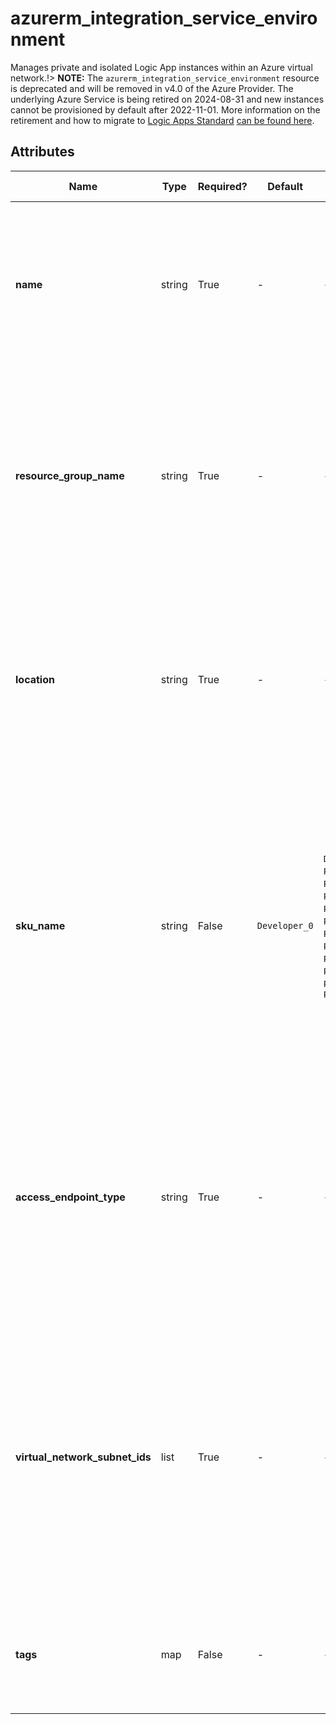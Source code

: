 # azurerm_integration_service_environment

Manages private and isolated Logic App instances within an Azure virtual network.!> **NOTE:** The `azurerm_integration_service_environment` resource is deprecated and will be removed in v4.0 of the Azure Provider. The underlying Azure Service is being retired on 2024-08-31 and new instances cannot be provisioned by default after 2022-11-01. More information on the retirement and how to migrate to [Logic Apps Standard](https://registry.terraform.io/providers/hashicorp/azurerm/latest/docs/resources/logic_app_standard) [can be found here](https://aka.ms/isedeprecation).

## Attributes

| Name | Type | Required? | Default  | possible values | Description |
| ---- | ---- | --------- | -------- | ----------- | ----------- |
| **name** | string | True | -  |  -  | The name of the Integration Service Environment. Changing this forces a new Integration Service Environment to be created. | 
| **resource_group_name** | string | True | -  |  -  | The name of the Resource Group where the Integration Service Environment should exist. Changing this forces a new Integration Service Environment to be created. | 
| **location** | string | True | -  |  -  | The Azure Region where the Integration Service Environment should exist. Changing this forces a new Integration Service Environment to be created. | 
| **sku_name** | string | False | `Developer_0`  |  `Developer_0`, `Premium_0`, `Premium_1`, `Premium_2`, `Premium_3`, `Premium_4`, `Premium_5`, `Premium_6`, `Premium_7`, `Premium_8`, `Premium_9`, `Premium_10`  | The SKU name and capacity of the Integration Service Environment. Possible values are `Developer_0`, `Premium_0`, `Premium_1`, `Premium_2`, `Premium_3`, `Premium_4`, `Premium_5`, `Premium_6`, `Premium_7`, `Premium_8`, `Premium_9` and `Premium_10`. Defaults to `Developer_0`. | 
| **access_endpoint_type** | string | True | -  |  -  | The type of access endpoint to use for the Integration Service Environment. Possible Values are `Internal` and `External`. Changing this forces a new Integration Service Environment to be created. | 
| **virtual_network_subnet_ids** | list | True | -  |  -  | A list of virtual network subnet ids to be used by Integration Service Environment. Exactly four distinct ids to `/27` subnets must be provided. Changing this forces a new Integration Service Environment to be created. | 
| **tags** | map | False | -  |  -  | A mapping of tags which should be assigned to the Integration Service Environment. | 

